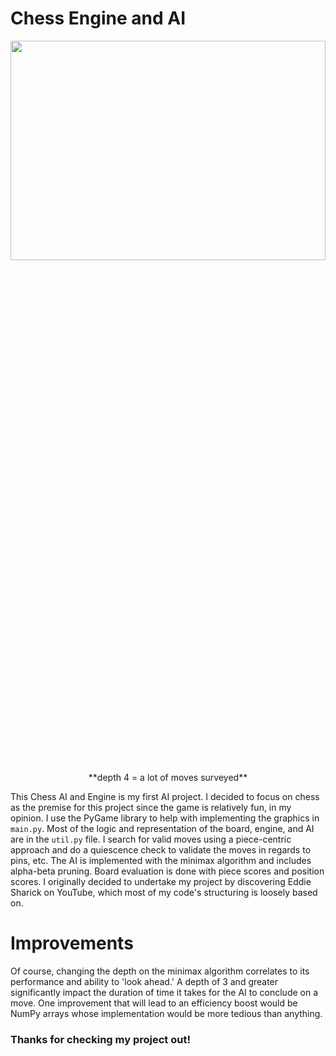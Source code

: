 # Chess Engine and AI

<img src="https://user-images.githubusercontent.com/103080532/219822474-5df94728-6324-4347-9189-1bd1fc8b93d8.gif" height=30% width=100%/>
<div align="center">**depth 4 = a lot of moves surveyed**</div>

This Chess AI and Engine is my first AI project. I decided to focus on chess as the premise for this project since the game is relatively fun, in my opinion. I use the PyGame library to help with implementing the graphics in ```main.py```. Most of the logic and representation of the board, engine, and AI are in the ```util.py``` file. I search for valid moves using a piece-centric approach and do a quiescence check to validate the moves in regards to pins, etc. The AI is implemented with the minimax algorithm and includes alpha-beta pruning. Board evaluation is done with piece scores and position scores. I originally decided to undertake my project by discovering Eddie Sharick on YouTube, which most of my code's structuring is loosely based on.

# Improvements

Of course, changing the depth on the minimax algorithm correlates to its performance and ability to 'look ahead.' A depth of 3 and greater significantly impact the duration of time it takes for the AI to conclude on a move. One improvement that will lead to an efficiency boost would be NumPy arrays whose implementation would be more tedious than anything.

### Thanks for checking my project out!
